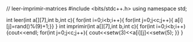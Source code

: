 // leer-imprimir-matrices
#include <bits/stdc++.h>
using namespace std;

int leer(int a[][7],int b,int c){
for(int i=0;i<b;i++){
for(int j=0;j<c;j++){
    a[i][j]=rand()%(9)+1;}}
}
int imprimir(int a[][7],int b,int c){
for(int i=0;i<b;i++){cout<<endl;
for(int j=0;j<c;j++){
    cout<<setw(3)<<a[i][j]<<setw(5);
    }}
}

